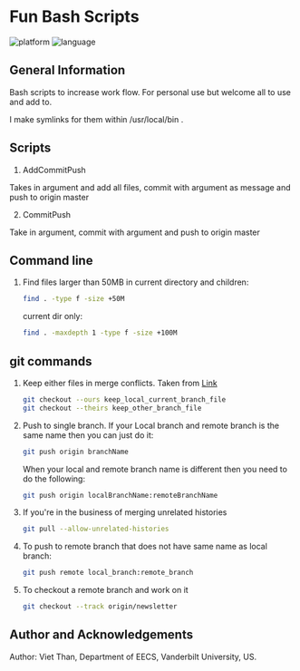 # Fun Bash Scripts
<p align="left">
	<img src="https://img.shields.io/badge/platform-ubuntu-blueviolet?style=for-the-badge"
			 alt="platform">
	<img src="https://img.shields.io/badge/language-bash-blue?style=for-the-badge"
			 alt="language">
</p>

## General Information
Bash scripts to increase work flow. For personal use but welcome all to use and add to.

I make symlinks for them within /usr/local/bin .

## Scripts

1. AddCommitPush

Takes in argument and add all files, commit with argument as message and push to origin master

2. CommitPush

Take in argument, commit with argument and push to origin master

## Command line
1. Find files larger than 50MB in current directory and children:
   ```bash
   find . -type f -size +50M
   ```
   current dir only:
   ```bash
   find . -maxdepth 1 -type f -size +100M
   ```

## git commands

1. Keep either files in merge conflicts. Taken from <a href="http://gitready.com/advanced/2009/02/25/keep-either-file-in-merge-conflicts.html">Link</a>
   ```bash
   git checkout --ours keep_local_current_branch_file
   git checkout --theirs keep_other_branch_file
   ```
2. Push to single branch. If your Local branch and remote branch is the same name then you can just do it:
   ```bash
   git push origin branchName
   ```
   When your local and remote branch name is different then you need to do the following:
   ```bash
   git push origin localBranchName:remoteBranchName
   ```

3. If you're in the business of merging unrelated histories
   ```bash
   git pull --allow-unrelated-histories
   ```

4. To push to remote branch that does not have same name as local branch:
   ```bash
   git push remote local_branch:remote_branch
   ```
   
5. To checkout a remote branch and work on it
   ```bash
   git checkout --track origin/newsletter
   ```

## Author and Acknowledgements
Author: Viet Than, Department of EECS, Vanderbilt University, US.<br>
